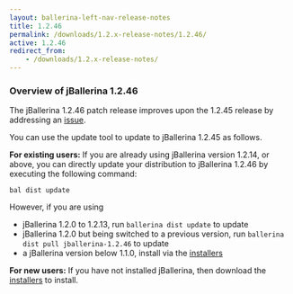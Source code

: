 ```yaml
---
layout: ballerina-left-nav-release-notes
title: 1.2.46
permalink: /downloads/1.2.x-release-notes/1.2.46/
active: 1.2.46
redirect_from:
    - /downloads/1.2.x-release-notes/
---
```


### Overview of jBallerina 1.2.46

The jBallerina 1.2.46 patch release improves upon the 1.2.45 release by addressing an [issue](https://github.com/ballerina-platform/ballerina-standard-library/issues/5088).

You can use the update tool to update to jBallerina 1.2.45 as follows.

**For existing users:**
If you are already using jBallerina version 1.2.14, or above, you can directly update your distribution to jBallerina 1.2.46 by executing the following command:

```
bal dist update
```

However, if you are using

- jBallerina 1.2.0 to 1.2.13, run `ballerina dist update` to update
- jBallerina 1.2.0 but being switched to a previous version, run `ballerina dist pull jballerina-1.2.46` to update
- a jBallerina version below 1.1.0, install via the [installers](https://ballerina.io/downloads/)

**For new users:**
If you have not installed jBallerina, then download the [installers](https://ballerina.io/downloads/) to install.

<style>.cGitButtonContainer, .cBallerinaTocContainer {display:none;}</style>
